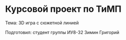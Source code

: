 # Курсовой проект по ТиМП

Тема: 3D игра с сюжетной линией

Подготовил: студент группы ИУ8-32 Зимин Григорий
